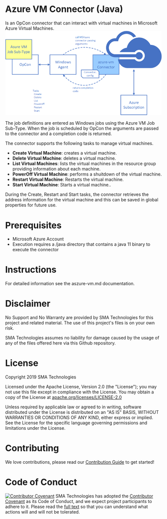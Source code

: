 # Azure VM Connector (Java)
Is an OpCon connector that can interact with virtual machines in Microsoft Azure Virtual Machines.
![diagrm](/docs/images/Connector_overview.png)

The job definitions are entered as Windows jobs using the Azure VM Job Sub-Type. When the job is scheduled by OpCon the arguments are passed to the connector and a completion code is returned.

The connector supports the following tasks to manage virtual machines.

- **Create Virtual Machine**: creates a virtual machine.
- **Delete Virtual Machine**: deletes a virtual machine.
- **List Virtual Machines**: lists the virtual machines in the resource group providing information about each machine.
- **PowerOff Virtual Machine**: performs a shuitdown of the virtual machine.
- **Restart Virtual Machine**: Restarts the virtual machine.
- **Start Virtual Machine**: Starts a virtual machine..

During the Create, Restart and Start tasks, the connector retrieves the address information for the virtual machine and this can be saved in global properties for future use.

# Prerequisites
- Microsoft Azure Account
- Execution requires a /java directory that contains a java 11 binary to execute the connector

# Instructions

For detailed information see the aszure-vm.md documentation.

# Disclaimer
No Support and No Warranty are provided by SMA Technologies for this project and related material. The use of this project's files is on your own risk.

SMA Technologies assumes no liability for damage caused by the usage of any of the files offered here via this Github repository.

# License
Copyright 2019 SMA Technologies

Licensed under the Apache License, Version 2.0 (the "License");
you may not use this file except in compliance with the License.
You may obtain a copy of the License at [apache.org/licenses/LICENSE-2.0](http://www.apache.org/licenses/LICENSE-2.0)

Unless required by applicable law or agreed to in writing, software
distributed under the License is distributed on an "AS IS" BASIS,
WITHOUT WARRANTIES OR CONDITIONS OF ANY KIND, either express or implied.
See the License for the specific language governing permissions and
limitations under the License.

# Contributing
We love contributions, please read our [Contribution Guide](CONTRIBUTING.md) to get started!

# Code of Conduct
[![Contributor Covenant](https://img.shields.io/badge/Contributor%20Covenant-v2.0%20adopted-ff69b4.svg)](code-of-conduct.md)
SMA Technologies has adopted the [Contributor Covenant](CODE_OF_CONDUCT.md) as its Code of Conduct, and we expect project participants to adhere to it. Please read the [full text](CODE_OF_CONDUCT.md) so that you can understand what actions will and will not be tolerated.
